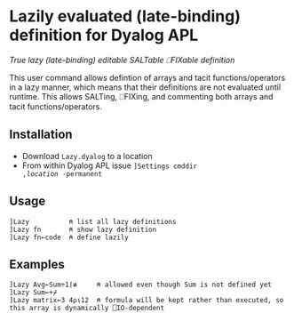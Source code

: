 # Lazily evaluated (late-binding) definition for Dyalog APL
*True lazy (late-binding) editable SALTable ⎕FIXable definition*

This user command allows defintion of arrays and tacit functions/operators in a lazy manner, which means that their definitions are not evaluated until runtime. This allows SALTing, ⎕FIXing, and commenting both arrays and tacit functions/operators.                          

## Installation

* Download `Lazy.dyalog` to a location
* From within Dyalog APL issue <code>]Settings cmddir ,*location* -permanent</code>

## Usage
    ]Lazy          ⍝ list all lazy definitions
    ]Lazy fn       ⍝ show lazy definition
    ]Lazy fn←code  ⍝ define lazily

## Examples                                                                                                       
    ]Lazy Avg←Sum÷1⌈≢     ⍝ allowed even though Sum is not defined yet
    ]Lazy Sum←+⌿
    ]Lazy matrix←3 4⍴⍳12  ⍝ formula will be kept rather than executed, so this array is dynamically ⎕IO-dependent
